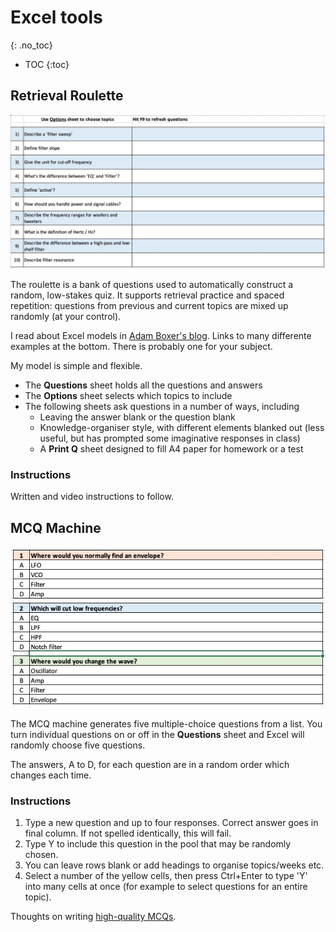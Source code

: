 # Excel tools
{: .no_toc}

- TOC
{:toc}


## Retrieval Roulette

![](roulette.jpg)

The roulette is a bank of questions used to automatically construct a random, low-stakes quiz. It supports retrieval practice and spaced repetition: questions from previous and current topics are mixed up randomly (at your control).

I read about Excel models in [Adam Boxer's blog](https://achemicalorthodoxy.wordpress.com/2018/08/18/retrieval-roulettes/). Links to many differente examples at the bottom. There is probably one for your subject.

My model is simple and flexible.

* The **Questions** sheet holds all the questions and answers
* The **Options** sheet selects which topics to include
* The following sheets ask questions in a number of ways, including
	* Leaving the answer blank or the question blank
	* Knowledge-organiser style, with different elements blanked out (less useful, but has prompted some imaginative responses in class)
	* A **Print Q** sheet designed to fill A4 paper for homework or a test

### Instructions

Written and video instructions to follow.

## MCQ Machine

![](mcq.jpg)

The MCQ machine generates five multiple-choice questions from a list. You turn individual questions on or off in the **Questions** sheet and Excel will randomly choose five questions.

The answers, A to D, for each question are in a random order which changes each time.

### Instructions

1. Type a new question and up to four responses. Correct answer goes in final column. If not spelled identically, this will fail.
2. Type Y to include this question in the pool that may be randomly chosen.
3. You can leave rows blank or add headings to organise topics/weeks etc.
4. Select a number of the yellow cells, then press Ctrl+Enter to type 'Y' into many cells at once (for example to select questions for an entire topic).


Thoughts on writing [high-quality MCQs](https://testing.byu.edu/handbooks/14%20Rules%20for%20Writing%20Multiple-Choice%20Questions.pdf).

